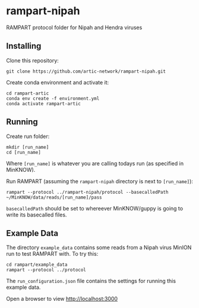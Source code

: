 # rampart-nipah
RAMPART protocol folder for Nipah and Hendra viruses

## Installing
Clone this repository:

```
git clone https://github.com/artic-network/rampart-nipah.git
```

Create conda environment and activate it:

```
cd rampart-artic
conda env create -f environment.yml
conda activate rampart-artic
```

## Running

Create run folder:

```
mkdir [run_name]
cd [run_name]
```

Where `[run_name]` is whatever you are calling todays run (as specified in MinKNOW).

Run RAMPART (assuming the `rampart-nipah` directory is next to `[run_name]`):

```
rampart --protocol ../rampart-nipah/protocol --basecalledPath ~/MinKNOW/data/reads/[run_name]/pass
```

`basecalledPath` should be set to whereever MinKNOW/guppy is going to write its basecalled files.

## Example Data

The directory `example_data` contains some reads from a Nipah virus MinION run to test RAMPART with. To try this:

```
cd rampart/example_data
rampart --protocol ../protocol 
```

The `run_configuration.json` file contains the settings for running this example data.

Open a browser to view [http://localhost:3000](http://localhost:3000)
